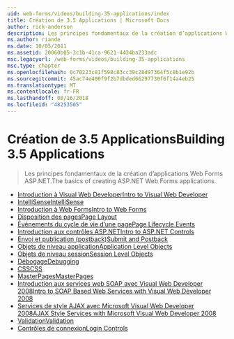 ```yaml
---
uid: web-forms/videos/building-35-applications/index
title: Création de 3.5 Applications | Microsoft Docs
author: rick-anderson
description: Les principes fondamentaux de la création d’applications Web Forms ASP.NET.
ms.author: riande
ms.date: 10/05/2011
ms.assetid: 20060b05-3c1b-41ca-9621-4434ba233adc
msc.legacyurl: /web-forms/videos/building-35-applications
msc.type: chapter
ms.openlocfilehash: 0c70223c81f598c83cc39c28d97364f5c8b1e92b
ms.sourcegitcommit: 45ac74e400f9f2b7dbded66297730f6f14a4eb25
ms.translationtype: MT
ms.contentlocale: fr-FR
ms.lasthandoff: 08/16/2018
ms.locfileid: "48253505"
---
```

<a name="building-35-applications"></a><span data-ttu-id="2121f-103">Création de 3.5 Applications</span><span class="sxs-lookup"><span data-stu-id="2121f-103">Building 3.5 Applications</span></span>
====================
> <span data-ttu-id="2121f-104">Les principes fondamentaux de la création d’applications Web Forms ASP.NET.</span><span class="sxs-lookup"><span data-stu-id="2121f-104">The basics of creating ASP.NET Web Forms applications.</span></span>


- [<span data-ttu-id="2121f-105">Introduction à Visual Web Developer</span><span class="sxs-lookup"><span data-stu-id="2121f-105">Intro to Visual Web Developer</span></span>](intro-to-visual-web-developer.md)
- [<span data-ttu-id="2121f-106">IntelliSense</span><span class="sxs-lookup"><span data-stu-id="2121f-106">IntelliSense</span></span>](intellisense.md)
- [<span data-ttu-id="2121f-107">Introduction à Web Forms</span><span class="sxs-lookup"><span data-stu-id="2121f-107">Intro to Web Forms</span></span>](intro-to-web-forms.md)
- [<span data-ttu-id="2121f-108">Disposition des pages</span><span class="sxs-lookup"><span data-stu-id="2121f-108">Page Layout</span></span>](page-layout.md)
- [<span data-ttu-id="2121f-109">Événements du cycle de vie d’une page</span><span class="sxs-lookup"><span data-stu-id="2121f-109">Page Lifecycle Events</span></span>](page-lifecycle-events.md)
- [<span data-ttu-id="2121f-110">Introduction aux contrôles ASP.NET</span><span class="sxs-lookup"><span data-stu-id="2121f-110">Intro to ASP.NET Controls</span></span>](intro-to-aspnet-controls.md)
- [<span data-ttu-id="2121f-111">Envoi et publication (postback)</span><span class="sxs-lookup"><span data-stu-id="2121f-111">Submit and Postback</span></span>](submit-and-postback.md)
- [<span data-ttu-id="2121f-112">Objets de niveau application</span><span class="sxs-lookup"><span data-stu-id="2121f-112">Application Level Objects</span></span>](application-level-objects.md)
- [<span data-ttu-id="2121f-113">Objets de niveau session</span><span class="sxs-lookup"><span data-stu-id="2121f-113">Session Level Objects</span></span>](session-level-objects.md)
- [<span data-ttu-id="2121f-114">Débogage</span><span class="sxs-lookup"><span data-stu-id="2121f-114">Debugging</span></span>](debugging.md)
- [<span data-ttu-id="2121f-115">CSS</span><span class="sxs-lookup"><span data-stu-id="2121f-115">CSS</span></span>](css.md)
- [<span data-ttu-id="2121f-116">MasterPages</span><span class="sxs-lookup"><span data-stu-id="2121f-116">MasterPages</span></span>](masterpages.md)
- [<span data-ttu-id="2121f-117">Introduction aux services web SOAP avec Visual Web Developer 2008</span><span class="sxs-lookup"><span data-stu-id="2121f-117">Intro to SOAP Based Web Services with Visual Web Developer 2008</span></span>](an-introduction-to-soap-based-web-services-with-visual-web-developer-2008.md)
- [<span data-ttu-id="2121f-118">Services de style AJAX avec Microsoft Visual Web Developer 2008</span><span class="sxs-lookup"><span data-stu-id="2121f-118">AJAX Style Services with Microsoft Visual Web Developer 2008</span></span>](ajax-style-services-with-microsoft-visual-web-developer-2008.md)
- [<span data-ttu-id="2121f-119">Validation</span><span class="sxs-lookup"><span data-stu-id="2121f-119">Validation</span></span>](validation.md)
- [<span data-ttu-id="2121f-120">Contrôles de connexion</span><span class="sxs-lookup"><span data-stu-id="2121f-120">Login Controls</span></span>](login-controls.md)
